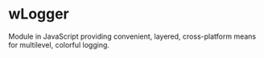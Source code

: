 # wLogger
Module in JavaScript providing convenient, layered, cross-platform means for multilevel, colorful logging.






